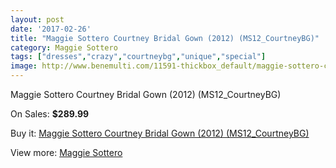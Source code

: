 ```yaml
---
layout: post
date: '2017-02-26'
title: "Maggie Sottero Courtney Bridal Gown (2012) (MS12_CourtneyBG)"
category: Maggie Sottero
tags: ["dresses","crazy","courtneybg","unique","special"]
image: http://www.benemulti.com/11591-thickbox_default/maggie-sottero-courtney-bridal-gown-2012-ms12courtneybg.jpg
---
```

Maggie Sottero Courtney Bridal Gown (2012) (MS12_CourtneyBG)

On Sales: **$289.99**
<a href="https://www.benemulti.com/en/maggie-sottero/4342-maggie-sottero-courtney-bridal-gown-2012-ms12courtneybg.html"><amp-img layout="responsive" width="600" height="600" src="//www.benemulti.com/11591-thickbox_default/maggie-sottero-courtney-bridal-gown-2012-ms12courtneybg.jpg" alt="Maggie Sottero Courtney Bridal Gown (2012) (MS12_CourtneyBG) 0" /></a>
<a href="https://www.benemulti.com/en/maggie-sottero/4342-maggie-sottero-courtney-bridal-gown-2012-ms12courtneybg.html"><amp-img layout="responsive" width="600" height="600" src="//www.benemulti.com/11595-thickbox_default/maggie-sottero-courtney-bridal-gown-2012-ms12courtneybg.jpg" alt="Maggie Sottero Courtney Bridal Gown (2012) (MS12_CourtneyBG) 1" /></a>
<a href="https://www.benemulti.com/en/maggie-sottero/4342-maggie-sottero-courtney-bridal-gown-2012-ms12courtneybg.html"><amp-img layout="responsive" width="600" height="600" src="//www.benemulti.com/11594-thickbox_default/maggie-sottero-courtney-bridal-gown-2012-ms12courtneybg.jpg" alt="Maggie Sottero Courtney Bridal Gown (2012) (MS12_CourtneyBG) 2" /></a>
<a href="https://www.benemulti.com/en/maggie-sottero/4342-maggie-sottero-courtney-bridal-gown-2012-ms12courtneybg.html"><amp-img layout="responsive" width="600" height="600" src="//www.benemulti.com/11593-thickbox_default/maggie-sottero-courtney-bridal-gown-2012-ms12courtneybg.jpg" alt="Maggie Sottero Courtney Bridal Gown (2012) (MS12_CourtneyBG) 3" /></a>
<a href="https://www.benemulti.com/en/maggie-sottero/4342-maggie-sottero-courtney-bridal-gown-2012-ms12courtneybg.html"><amp-img layout="responsive" width="600" height="600" src="//www.benemulti.com/11592-thickbox_default/maggie-sottero-courtney-bridal-gown-2012-ms12courtneybg.jpg" alt="Maggie Sottero Courtney Bridal Gown (2012) (MS12_CourtneyBG) 4" /></a>

Buy it: [Maggie Sottero Courtney Bridal Gown (2012) (MS12_CourtneyBG)](https://www.benemulti.com/en/maggie-sottero/4342-maggie-sottero-courtney-bridal-gown-2012-ms12courtneybg.html "Maggie Sottero Courtney Bridal Gown (2012) (MS12_CourtneyBG)")

View more: [Maggie Sottero](https://www.benemulti.com/en/41-maggie-sottero "Maggie Sottero")